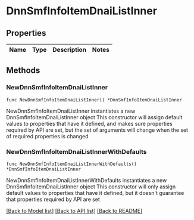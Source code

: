 # DnnSmfInfoItemDnaiListInner

## Properties

Name | Type | Description | Notes
------------ | ------------- | ------------- | -------------

## Methods

### NewDnnSmfInfoItemDnaiListInner

`func NewDnnSmfInfoItemDnaiListInner() *DnnSmfInfoItemDnaiListInner`

NewDnnSmfInfoItemDnaiListInner instantiates a new DnnSmfInfoItemDnaiListInner object
This constructor will assign default values to properties that have it defined,
and makes sure properties required by API are set, but the set of arguments
will change when the set of required properties is changed

### NewDnnSmfInfoItemDnaiListInnerWithDefaults

`func NewDnnSmfInfoItemDnaiListInnerWithDefaults() *DnnSmfInfoItemDnaiListInner`

NewDnnSmfInfoItemDnaiListInnerWithDefaults instantiates a new DnnSmfInfoItemDnaiListInner object
This constructor will only assign default values to properties that have it defined,
but it doesn't guarantee that properties required by API are set


[[Back to Model list]](../README.md#documentation-for-models) [[Back to API list]](../README.md#documentation-for-api-endpoints) [[Back to README]](../README.md)


